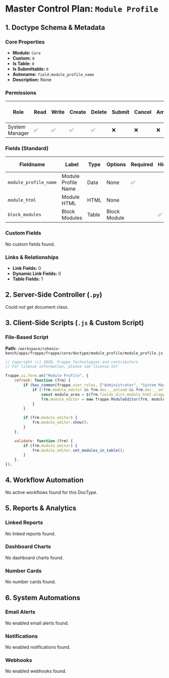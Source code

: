 # Master Control Plan: `Module Profile`

## 1. Doctype Schema & Metadata

### Core Properties
- **Module:** `Core`
- **Custom:** `0`
- **Is Table:** `0`
- **Is Submittable:** `0`
- **Autoname:** `field:module_profile_name`
- **Description:** None

### Permissions
| Role | Read | Write | Create | Delete | Submit | Cancel | Amend | Report | Import | Export | Print | Email | Share | Set User Perms |
|---|---|---|---|---|---|---|---|---|---|---|---|---|---|---|
| System Manager | ✅ | ✅ | ✅ | ✅ | ❌ | ❌ | ❌ | ✅ | ❌ | ✅ | ✅ | ✅ | ✅ | ❌ |


### Fields (Standard)
| Fieldname | Label | Type | Options | Required | Hidden | Read Only | Default | Description |
|---|---|---|---|---|---|---|---|---|
| `module_profile_name` | Module Profile Name | Data | None | ✅ |  |  | None | None |
| `module_html` | Module HTML | HTML | None |  |  |  | None | None |
| `block_modules` | Block Modules | Table | Block Module |  | ✅ | ✅ | None | None |


### Custom Fields
No custom fields found.


### Links & Relationships
- **Link Fields:** 0
- **Dynamic Link Fields:** 0
- **Table Fields:** 1

## 2. Server-Side Controller (`.py`)
Could not get document class.


## 3. Client-Side Scripts (`.js` & Custom Script)
### File-Based Script
**Path:** `/workspace/cohenix-bench/apps/frappe/frappe/core/doctype/module_profile/module_profile.js`
```javascript
// Copyright (c) 2020, Frappe Technologies and contributors
// For license information, please see license.txt

frappe.ui.form.on("Module Profile", {
	refresh: function (frm) {
		if (has_common(frappe.user_roles, ["Administrator", "System Manager"])) {
			if (!frm.module_editor && frm.doc.__onload && frm.doc.__onload.all_modules) {
				const module_area = $(frm.fields_dict.module_html.wrapper);
				frm.module_editor = new frappe.ModuleEditor(frm, module_area);
			}
		}

		if (frm.module_editor) {
			frm.module_editor.show();
		}
	},

	validate: function (frm) {
		if (frm.module_editor) {
			frm.module_editor.set_modules_in_table();
		}
	},
});

```




## 4. Workflow Automation
No active workflows found for this DocType.


## 5. Reports & Analytics
### Linked Reports
No linked reports found.


### Dashboard Charts
No dashboard charts found.


### Number Cards
No number cards found.


## 6. System Automations
### Email Alerts
No enabled email alerts found.


### Notifications
No enabled notifications found.


### Webhooks
No enabled webhooks found.
